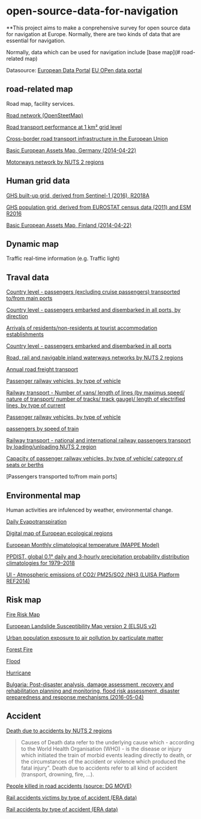 # open-source-data-for-navigation

**This project aims to make a conprehensive survey for open source data for navigation at Europe. Normally, there are two kinds of data that are essential for navigation.

Normally, data which can be used for navigation include [base map](# road-related map)




Datasource:
[European Data Portal](https://www.europeandataportal.eu/en)
[EU OPen data portal](https://data.europa.eu/euodp/en/home)



## road-related map

Road map, facility services.

[Road network (OpenSteetMap)](https://www.openstreetmap.org/)

[Road transport performance at 1 km² grid level](https://www.europeandataportal.eu/data/datasets/road-transport-performance-at-1-km-grid-level?locale=en)

[Cross-border road transport infrastructure in the European Union](https://www.europeandataportal.eu/data/datasets/jrc-tem-br1?locale=en)

[Basic European Assets Map, Germany (2014-04-22)](https://www.europeandataportal.eu/data/datasets/882d04dd-a354-4f97-8e3f-9320797434a2?locale=en)

[Motorways network by NUTS 2 regions](https://www.europeandataportal.eu/data/datasets/zaennsgej2a50vd60j6ksw?locale=en)


## Human grid data

[GHS built-up grid, derived from Sentinel-1 (2016), R2018A](https://www.europeandataportal.eu/data/datasets/jrc-ghsl-10008?locale=en)

[GHS population grid, derived from EUROSTAT census data (2011) and ESM R2016](https://www.europeandataportal.eu/data/datasets/jrc-ghsl-ghs_pop_eurostat_europe_r2016a?locale=en)

[Basic European Assets Map, Finland (2014-04-22)](https://www.europeandataportal.eu/data/datasets/b7914f88-caea-4240-8c6d-afe994ed3960?locale=en)




## Dynamic map

Traffic real-time information (e.g. Traffic light)



## Traval data

[Country level - passengers (excluding cruise passengers) transported to/from main ports](https://www.europeandataportal.eu/data/datasets/2ptr6nrumf9vituwpwjybw?locale=en)

[Country level - passengers embarked and disembarked in all ports, by direction](https://www.europeandataportal.eu/data/datasets/kmnbxvrpnnyrrqz2youuq?locale=en)



[Arrivals of residents/non-residents at tourist accommodation establishments](https://www.europeandataportal.eu/data/datasets/dkvefoy4vfts8fta4q4siw?locale=en)

[Country level - passengers embarked and disembarked in all ports](https://www.europeandataportal.eu/data/datasets/5dhgr1kcneqbymgqsstx1q?locale=en)

[Road, rail and navigable inland waterways networks by NUTS 2 regions](https://www.europeandataportal.eu/data/datasets/b2fx8tdo8ace905seggrdg?locale=en)

[Annual road freight transport]()


[Passenger railway vehicles, by type of vehicle](https://www.europeandataportal.eu/data/datasets/vwwua5hdbsr7vja18tp0rg?locale=en)

[Railway transport - Number of vans/ length of lines (by maximus speed/ nature of transport/ number of tracks/ track gauge)/ length of electrified lines, by type of current](https://www.europeandataportal.eu/data/datasets/kkxchvzmsthn2gbgv7og?locale=en)

[Passenger railway vehicles, by type of vehicle](https://www.europeandataportal.eu/data/datasets/vwwua5hdbsr7vja18tp0rg?locale=en)

[passengers by speed of train](https://www.europeandataportal.eu/data/datasets/l9vs2oynpmwq2nnsh9liq?locale=en)

[Railway transport - national and international railway passengers transport by loading/unloading NUTS 2 region](https://www.europeandataportal.eu/data/datasets/muem5q3ewmqnundrm2dya?locale=en)


[Capacity of passenger railway vehicles, by type of vehicle/ category of seats or berths](https://www.europeandataportal.eu/data/datasets/ly8ntw4ryj7kk60jiinbtq?locale=en)

[Passengers transported to/from main ports]


## Environmental map

Human activities are infulenced by weather, environmental change.

[Daily Evapotranspiration](https://www.europeandataportal.eu/data/datasets/eo-eum-dat-msg-dmet?locale=en)

[Digital map of European ecological regions](https://www.europeandataportal.eu/data/datasets/dat-60-en?locale=en)

[European Monthly climatological temperature (MAPPE Model)](https://www.europeandataportal.eu/data/datasets/jrc-mappe-europe-setup-d-09-monthly-temperature?locale=en) 

[PPDIST, global 0.1° daily and 3-hourly precipitation probability distribution climatologies for 1979–2018](http://www.gloh2o.org/ppdist/)

[UI - Atmospheric emissions of CO2/ PM25/SO2 /NH3 (LUISA Platform REF2014)](https://www.europeandataportal.eu/data/datasets/jrc-luisa-co2-atmospheric-emissions-ref-2014?locale=en)

## Risk map

[Fire Risk Map](https://www.europeandataportal.eu/data/datasets/eo-eum-dat-msg-frm?locale=en)

[European Landslide Susceptibility Map version 2 (ELSUS v2)](https://esdac.jrc.ec.europa.eu/content/european-landslide-susceptibility-map-elsus-v2)

[Urban population exposure to air pollution by particulate matter](https://www.europeandataportal.eu/data/datasets/09r1xrdtrde1dom5fj9glg?locale=en)

[Forest Fire](https://www.europeandataportal.eu/data/datasets/b91584ec-c979-4aef-9289-a4e8d5cb9606?locale=en)

[Flood](https://www.europeandataportal.eu/data/datasets/5669e42c-dd89-4432-b41a-a3d78074094a?locale=en)

[Hurricane](https://www.europeandataportal.eu/data/datasets/8c0b8cd1-86d2-44bc-9731-d0ac9be755e8?locale=en)

[Bulgaria: Post-disaster analysis, damage assessment, recovery and rehabilitation planning and monitoring, flood risk assessment, disaster preparedness and response mechanisms (2016-05-04)](https://www.europeandataportal.eu/data/datasets/666cecda-1b16-41a7-b7d1-81be50c4a8f7?locale=en)


## Accident
[Death due to accidents by NUTS 2 regions](https://www.europeandataportal.eu/data/datasets/iwy1tuf7qryz1ieplhmmq?locale=en)

>Causes of Death data refer to the underlying cause which - according to the World Health Organisation (WHO) - is the disease or injury which initiated the train of morbid events leading directly to death, or the circumstances of the accident or violence which produced the fatal injury". Death due to accidents refer to all kind of accident (transport, drowning, fire, ...).

[People killed in road accidents (source: DG MOVE)](https://www.europeandataportal.eu/data/datasets/s4z4ugx7aq2hyedwyp2ena?locale=en)

[Rail accidents victims by type of accident (ERA data)](https://www.europeandataportal.eu/data/datasets/9ny3msxopxtzmq0pguxza?locale=en)

[Rail accidents by type of accident (ERA data)](https://www.europeandataportal.eu/data/datasets/jesbcyv48exerk5s4pn7a?locale=en)




